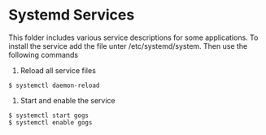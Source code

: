 # Systemd Services 

This folder includes various service descriptions for some applications.
To install the service add the file unter /etc/systemd/system. 
Then use the following commands

  1. Reload all service files
  
    $ systemctl daemon-reload
    
  1. Start and enable the service
  
    $ systemctl start gogs
    $ systemctl enable gogs
